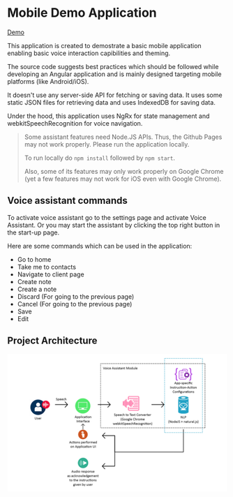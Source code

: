 # Mobile Demo Application

[Demo](https://anirbannath.github.io/mobile-demo/)

This application is created to demostrate a basic mobile application enabling basic voice interaction capibilities and theming.

The source code suggests best practices which should be followed while developing an Angular application and is mainly designed targeting mobile platforms (like Android/iOS).

It doesn't use any server-side API for fetching or saving data. It uses some static JSON files for retrieving data and uses IndexedDB for saving data.

Under the hood, this application uses NgRx for state management and webkitSpeechRecognition for voice navigation.

> Some assistant features need Node.JS APIs. Thus, the Github Pages may not work properly. Please run the application locally.
>
> To run locally do `npm install` followed by `npm start`.
>
> Also, some of its features may only work properly on Google Chrome (yet a few features may not work for iOS even with Google Chrome).

## Voice assistant commands

To activate voice assistant go to the settings page and activate Voice Assistant. Or you may start the assistant by clicking the top right button in the start-up page.

Here are some commands which can be used in the application:

- Go to home
- Take me to contacts
- Navigate to client page
- Create note
- Create a note
- Discard (For going to the previous page)
- Cancel (For going to the previous page)
- Save
- Edit

## Project Architecture

![Voice assistant architecture](assistant-architecture.png)
